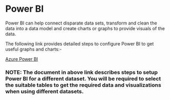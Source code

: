 # Power BI

Power BI can help connect disparate data sets, transform and clean the data into a data model and create charts or graphs to provide visuals of the data.

The following link provides detailed steps to configure Power BI to get useful graphs and charts:-

[Azure Power BI](../../definitive-healthcare/powerbi/README.md)

### NOTE: The document in above link describes steps to setup Power BI for a different dataset. You will be required to select the suitable tables to get the required data and visualizations when using different datasets.
